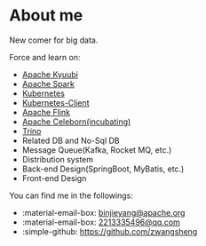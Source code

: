 # About me

New comer for big data.

Force and learn on:

- [Apache Kyuubi](https://github.com/apache/kyuubi)
- [Apache Spark](https://github.com/apache/spark)
- [Kubernetes](https://github.com/kubernetes/kubernetes)
- [Kubernetes-Client](https://github.com/fabric8io/kubernetes-client)
- [Apache Flink](https://github.com/apache/flink)
- [Apache Celeborn(incubating)](https://github.com/apache/incubator-celeborn)
- [Trino](https://github.com/trinodb/trino)
- Related DB and No-Sql DB
- Message Queue(Kafka, Rocket MQ, etc.)
- Distribution system
- Back-end Design(SpringBoot, MyBatis, etc.)
- Front-end Design

You can find me in the followings:

- :material-email-box: [binjieyang@apache.org](mailto:<binjieyang@apache.org>)
- :material-email-box: [2213335496@qq.com](mailto:<2213335496@qq.com>)
- :simple-github: https://github.com/zwangsheng
